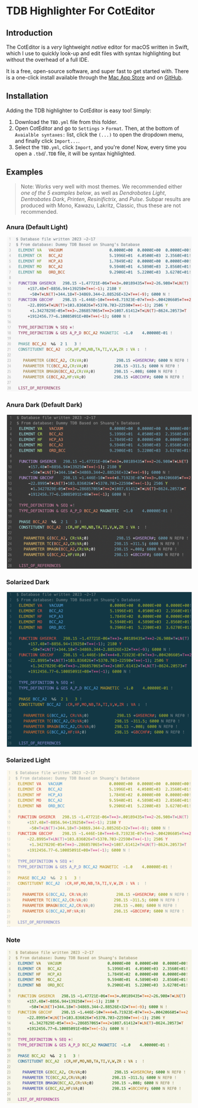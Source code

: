 # TDB Highlighter For CotEditor

## Introduction
The CotEditor is a _very_ lightweight _native_ editor for macOS written in Swift, which I use to quickly look-up and edit files with syntax highlighting but without the overhead of a full IDE. 

It is a free, open-source software, and super fast to get started with. There is a one-click install available through the [Mac App Store](https://itunes.apple.com/us/app/coteditor/id1024640650?mt=12) and on [GitHub](https://github.com/coteditor/CotEditor/tree/main).

## Installation

Adding the TDB highlighter to CotEditor is easy too! Simply:
1. Download the `TBD.yml` file from this folder.
2. Open CotEditor and go to `Settings` > `Format`. Then, at the bottom of `Avaialble syntaxes:` list, click the `(...)` to open the dropdown menu, and finally click `Import...`.
3. Select the `TBD.yml`, click `Import`, and you're done! Now, every time you open a `.tbd`/`.TDB` file, it will be syntax highlighted.

## Examples

> Note: Works very well with most themes. We recommended either *one of the 5 examples below*, as well as *Dendrobates Light*, *Dentrobates Dark*, *Printen*, *Resinifictrix*, and *Pulse*. Subpar results are produced with Mono, Kawazu, Lakritz, Classic, thus these are not recommended.

### Anura (Default Light)
<p align="center"><img src="assets/AnuraCot.png" alt="Example of TDB Highlighter in action" width="500"><p>

### Anura Dark (Default Dark)
<p align="center"><img src="assets/AnuraDarkCot.png" alt="Example of TDB Highlighter in action" width="500"><p>

### Solarized Dark
<p align="center"><img src="assets/SolarizedDarkCot.png" alt="Example of TDB Highlighter in action" width="500"><p>

### Solarized Light
<p align="center"><img src="assets/SolarizedLightCot.png" alt="Example of TDB Highlighter in action" width="500"><p>

### Note
<p align="center"><img src="assets/NoteCot.png" alt="Example of TDB Highlighter in action" width="500"><p>